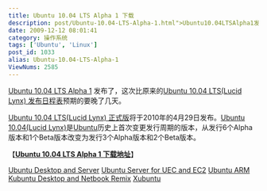 ```yaml
---
title: Ubuntu 10.04 LTS Alpha 1 下载
description: post/Ubuntu-10.04-LTS-Alpha-1.html">Ubuntu10.04LTSAlpha1发布了，这次比原来的post/ubuntu-10.04-LTS-Lucid-Lynx.html">Ubuntu10.04LTS(LucidLynx)发布日程表预期的要晚了几天。post/ubuntu-10.04-LTS-Lucid-Lynx.html">Ubuntu10.04LTS(LucidLynx)正式版将于2010年的4月29日发布。post/ubuntu-10.04-LTS-Lucid-Lynx.html">Ubuntu10.04(LucidLynx)是/tags/Ubuntu">Ubuntu历史上首次变更发行周期的版本，从发行6个Alpha版本和1个Beta版本改变为发行3个Alpha版本和2个Beta版本。
date: 2009-12-12 08:01:41
category: 操作系统
tags: ['Ubuntu', 'Linux']
post_id: 1033
alias: Ubuntu-10.04-LTS-Alpha-1
ViewNums: 2585
---
```


[Ubuntu 10.04 LTS Alpha 1](/blog/ubuntu-1004-lts-alpha-1) 发布了，这次比原来的[Ubuntu 10.04 LTS(Lucid Lynx) 发布日程表](/blog/ubuntu-1004-lts-lucid-lynx)预期的要晚了几天。

[Ubuntu 10.04 LTS(Lucid Lynx) 正式版](/blog/ubuntu-1004-lts-lucid-lynx)将于2010年的4月29日发布。[Ubuntu 10.04(Lucid Lynx)](/blog/ubuntu-1004-lts-lucid-lynx)是[Ubuntu](/tags/Ubuntu)历史上首次变更发行周期的版本，从发行6个Alpha版本和1个Beta版本改变为发行3个Alpha版本和2个Beta版本。

【**[Ubuntu 10.04 LTS Alpha 1 下载地址](/blog/ubuntu-1004-lts-alpha-1)**】

[Ubuntu Desktop and Server](http://cdimage.ubuntu.com/releases/lucid/alpha-1)
[Ubuntu Server for UEC and EC2](http://uec-images.ubuntu.com/releases/lucid/alpha-1)
[Ubuntu ARM](http://cdimage.ubuntu.com/ports/releases/lucid/alpha-1)
[Kubuntu Desktop and Netbook Remix](http://cdimage.ubuntu.com/kubuntu/releases/lucid/alpha-1)
[Xubuntu](http://cdimage.ubuntu.com/xubuntu/releases/lucid/alpha-1)

